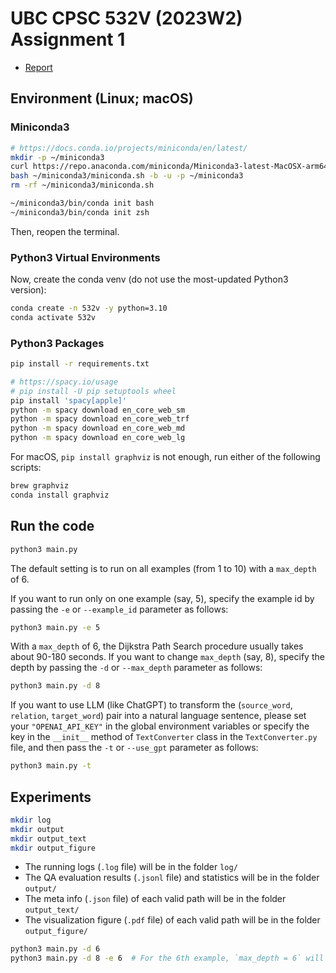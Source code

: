 # UBC CPSC 532V (2023W2) Assignment 1

- [Report](./UBC_CPSC_532V-A1-Report.pdf)

## Environment (Linux; macOS)

### Miniconda3

```bash
# https://docs.conda.io/projects/miniconda/en/latest/
mkdir -p ~/miniconda3
curl https://repo.anaconda.com/miniconda/Miniconda3-latest-MacOSX-arm64.sh -o ~/miniconda3/miniconda.sh
bash ~/miniconda3/miniconda.sh -b -u -p ~/miniconda3
rm -rf ~/miniconda3/miniconda.sh

~/miniconda3/bin/conda init bash
~/miniconda3/bin/conda init zsh
```

Then, reopen the terminal.

### Python3 Virtual Environments

Now, create the conda venv (do not use the most-updated Python3 version):

```bash
conda create -n 532v -y python=3.10
conda activate 532v
```

### Python3 Packages

```bash
pip install -r requirements.txt
```

```bash
# https://spacy.io/usage
# pip install -U pip setuptools wheel
pip install 'spacy[apple]'
python -m spacy download en_core_web_sm
python -m spacy download en_core_web_trf
python -m spacy download en_core_web_md
python -m spacy download en_core_web_lg
```

For macOS, `pip install graphviz` is not enough, run either of the following scripts:

```bash
brew graphviz
conda install graphviz
```

## Run the code

```bash
python3 main.py
```

The default setting is to run on all examples (from 1 to 10) with a `max_depth` of 6.

If you want to run only on one example (say, 5), 
specify the example id by passing the `-e` or `--example_id` parameter as follows:

```bash
python3 main.py -e 5
```

With a `max_depth` of 6, the Dijkstra Path Search procedure usually takes about 90-180 seconds.
If you want to change `max_depth` (say, 8), 
specify the depth by passing the `-d` or `--max_depth` parameter as follows:

```bash
python3 main.py -d 8
```

If you want to use LLM (like ChatGPT) to transform the (`source_word`, `relation`, `target_word`) pair into
a natural language sentence, please set your `"OPENAI_API_KEY"` in the global environment variables or
specify the key in the `__init__` method of `TextConverter` class in the `TextConverter.py` file,
and then pass the `-t` or `--use_gpt` parameter as follows:

```bash
python3 main.py -t
```

## Experiments

```bash
mkdir log
mkdir output
mkdir output_text
mkdir output_figure
```

- The running logs (`.log` file) will be in the folder `log/`
- The QA evaluation results (`.jsonl` file) and statistics will be in the folder `output/`
- The meta info (`.json` file) of each valid path will be in the folder `output_text/`
- The visualization figure (`.pdf` file) of each valid path will be in the folder `output_figure/`

```bash
python3 main.py -d 6
python3 main.py -d 8 -e 6  # For the 6th example, `max_depth = 6` will result in no valid path for any choice.
```

